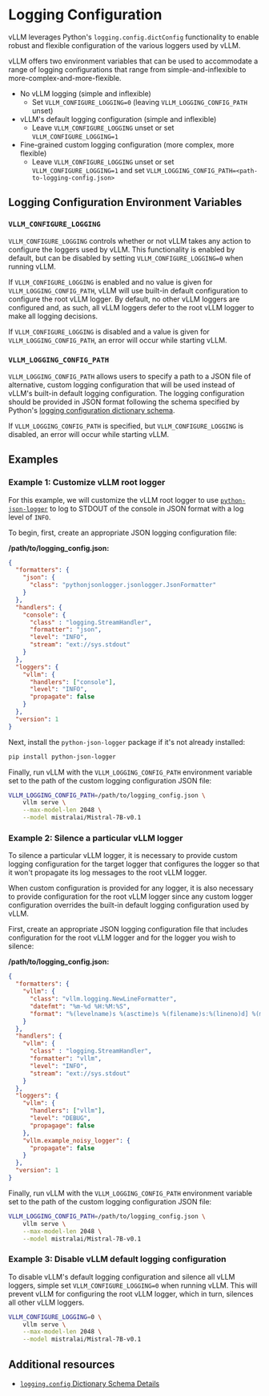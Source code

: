 # Logging Configuration

vLLM leverages Python's `logging.config.dictConfig` functionality to enable
robust and flexible configuration of the various loggers used by vLLM.

vLLM offers two environment variables that can be used to accommodate a range
of logging configurations that range from simple-and-inflexible to
more-complex-and-more-flexible.

- No vLLM logging (simple and inflexible)
  - Set `VLLM_CONFIGURE_LOGGING=0` (leaving `VLLM_LOGGING_CONFIG_PATH` unset)
- vLLM's default logging configuration (simple and inflexible)
  - Leave `VLLM_CONFIGURE_LOGGING` unset or set `VLLM_CONFIGURE_LOGGING=1`
- Fine-grained custom logging configuration (more complex, more flexible)
  - Leave `VLLM_CONFIGURE_LOGGING` unset or set `VLLM_CONFIGURE_LOGGING=1` and
    set `VLLM_LOGGING_CONFIG_PATH=<path-to-logging-config.json>`


## Logging Configuration Environment Variables

### `VLLM_CONFIGURE_LOGGING`

`VLLM_CONFIGURE_LOGGING` controls whether or not vLLM takes any action to
configure the loggers used by vLLM. This functionality is enabled by default,
but can be disabled by setting `VLLM_CONFIGURE_LOGGING=0` when running vLLM.

If `VLLM_CONFIGURE_LOGGING` is enabled and no value is given for
`VLLM_LOGGING_CONFIG_PATH`, vLLM will use built-in default configuration to
configure the root vLLM logger. By default, no other vLLM loggers are
configured and, as such, all vLLM loggers defer to the root vLLM logger to make
all logging decisions.

If `VLLM_CONFIGURE_LOGGING` is disabled and a value is given for
`VLLM_LOGGING_CONFIG_PATH`, an error will occur while starting vLLM.

### `VLLM_LOGGING_CONFIG_PATH`

`VLLM_LOGGING_CONFIG_PATH` allows users to specify a path to a JSON file of
alternative, custom logging configuration that will be used instead of vLLM's
built-in default logging configuration. The logging configuration should be
provided in JSON format following the schema specified by Python's [logging
configuration dictionary
schema](https://docs.python.org/3/library/logging.config.html#dictionary-schema-details).

If `VLLM_LOGGING_CONFIG_PATH` is specified, but `VLLM_CONFIGURE_LOGGING` is
disabled, an error will occur while starting vLLM.


## Examples

### Example 1: Customize vLLM root logger

For this example, we will customize the vLLM root logger to use
[`python-json-logger`](https://github.com/madzak/python-json-logger) to log to
STDOUT of the console in JSON format with a log level of `INFO`.

To begin, first, create an appropriate JSON logging configuration file:

**/path/to/logging_config.json:**

```json
{
  "formatters": {
    "json": {
      "class": "pythonjsonlogger.jsonlogger.JsonFormatter"
    }
  },
  "handlers": {
    "console": {
      "class" : "logging.StreamHandler",
      "formatter": "json",
      "level": "INFO",
      "stream": "ext://sys.stdout"
    }
  },
  "loggers": {
    "vllm": {
      "handlers": ["console"],
      "level": "INFO",
      "propagate": false
    }
  },
  "version": 1
}
```

Next, install the `python-json-logger` package if it's not already installed:

```bash
pip install python-json-logger
```

Finally, run vLLM with the `VLLM_LOGGING_CONFIG_PATH` environment variable set
to the path of the custom logging configuration JSON file:

```bash
VLLM_LOGGING_CONFIG_PATH=/path/to/logging_config.json \
    vllm serve \
    --max-model-len 2048 \
    --model mistralai/Mistral-7B-v0.1
```


### Example 2: Silence a particular vLLM logger

To silence a particular vLLM logger, it is necessary to provide custom logging
configuration for the target logger that configures the logger so that it won't
propagate its log messages to the root vLLM logger.

When custom configuration is provided for any logger, it is also necessary to
provide configuration for the root vLLM logger since any custom logger
configuration overrides the built-in default logging configuration used by vLLM.

First, create an appropriate JSON logging configuration file that includes
configuration for the root vLLM logger and for the logger you wish to silence:

**/path/to/logging_config.json:**

```json
{
  "formatters": {
    "vllm": {
      "class": "vllm.logging.NewLineFormatter",
      "datefmt": "%m-%d %H:%M:%S",
      "format": "%(levelname)s %(asctime)s %(filename)s:%(lineno)d] %(message)s"
    }
  },
  "handlers": {
    "vllm": {
      "class" : "logging.StreamHandler",
      "formatter": "vllm",
      "level": "INFO",
      "stream": "ext://sys.stdout"
    }
  },
  "loggers": {
    "vllm": {
      "handlers": ["vllm"],
      "level": "DEBUG",
      "propagage": false
    },
    "vllm.example_noisy_logger": {
      "propagate": false
    }
  },
  "version": 1
}
```

Finally, run vLLM with the `VLLM_LOGGING_CONFIG_PATH` environment variable set
to the path of the custom logging configuration JSON file:

```bash
VLLM_LOGGING_CONFIG_PATH=/path/to/logging_config.json \
    vllm serve \
    --max-model-len 2048 \
    --model mistralai/Mistral-7B-v0.1
```


### Example 3: Disable vLLM default logging configuration

To disable vLLM's default logging configuration and silence all vLLM loggers,
simple set `VLLM_CONFIGURE_LOGGING=0` when running vLLM. This will prevent vLLM
for configuring the root vLLM logger, which in turn, silences all other vLLM
loggers.

```bash
VLLM_CONFIGURE_LOGGING=0 \
    vllm serve \
    --max-model-len 2048 \
    --model mistralai/Mistral-7B-v0.1
```


## Additional resources

- [`logging.config` Dictionary Schema Details](https://docs.python.org/3/library/logging.config.html#dictionary-schema-details)
